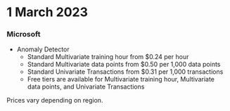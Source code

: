 # 1 March 2023

### Microsoft

- Anomaly Detector
  - Standard Multivariate training hour from $0.24 per hour
  - Standard Multivariate data points from $0.50 per 1,000 data points
  - Standard Univariate Transactions from $0.31 per 1,000 transactions
  - Free tiers are available for Multivariate training hour, Multivariate data points, and Univariate Transactions

Prices vary depending on region.